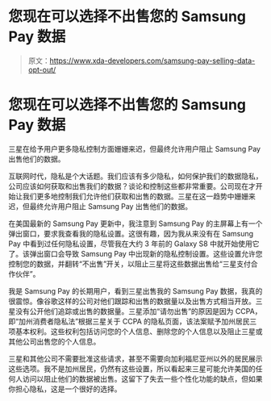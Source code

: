 # 您现在可以选择不出售您的 Samsung Pay 数据

> 原文：<https://www.xda-developers.com/samsung-pay-selling-data-opt-out/>

# 您现在可以选择不出售您的 Samsung Pay 数据

三星在给予用户更多隐私控制方面姗姗来迟，但最终允许用户阻止 Samsung Pay 出售他们的数据。

互联网时代，隐私是个大话题。我们应该有多少隐私，如何保护我们的数据隐私，公司应该如何获取和出售我们的数据？谈论和控制这些都非常重要。公司现在才开始让我们更多地控制我们允许他们获取和出售的数据。三星在这一趋势中姗姗来迟，但最终允许用户阻止 Samsung Pay 出售他们的数据。

在美国最新的 Samsung Pay 更新中，我注意到 Samsung Pay 的主屏幕上有一个弹出窗口，要求我查看我的隐私设置。这很有趣，因为我从来没有在 Samsung Pay 中看到过任何隐私设置，尽管我在大约 3 年前的 Galaxy S8 中就开始使用它了。该弹出窗口会导致 Samsung Pay 中出现新的隐私控制设置。这些设置允许您控制您的数据，并翻转“不出售”开关，以阻止三星将这些数据出售给“三星支付合作伙伴”。

我是 Samsung Pay 的长期用户，看到三星出售我的 Samsung Pay 数据，我真的很震惊。像谷歌这样的公司对他们跟踪和出售的数据量以及出售方式相当开放。三星没有公开他们追踪或出售的数据量。三星添加“请勿出售”的原因是因为 CCPA，即“加州消费者隐私法”根据三星关于 CCPA 的隐私页面，该法案赋予加州居民三项基本权利。这些权利包括访问您的个人信息、删除您的个人信息以及阻止三星或其他公司出售您的个人信息。

三星和其他公司不需要批准这些请求，甚至不需要向加利福尼亚州以外的居民展示这些选项。我不是加州居民，仍然有这些设置，所以看起来三星可能允许美国的任何人访问以阻止他们的数据被出售。这留下了失去一些个性化功能的缺点，但如果你担心隐私，这是一个很好的选择。